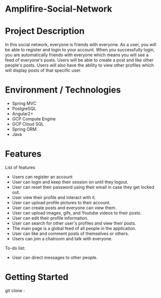 # Amplifire-Social-Network

# Project Description
In this social network, everyone is friends with everyone. As a user, you will be able to register and login to your account. When you successfully login, you are automatically friends with everyone which means you will see a feed of everyone's posts. Users will be able to create a post and like other people's posts. Users will also have the ability to view other profiles which will display posts of that specific user.

# Environment / Technologies
- Spring MVC
- PostgreSQL
- Angular2+
- GCP Compute Engine
- GCP Cloud SQL
- Spring ORM
- Java

# Features

List of features

- Users can register an account
- User can login and keep their session on until they logout.
- User can reset their password using their email in case they get locked out.
- User view their profile and interact with it.
- User can upload profile pictures to their account.
- User can create posts and everyone can view them.
- User can upload images, gifs, and Youtube videos to their posts.
- User can edit their profile information.
- User can search for other user's profiles and view their posts.
- The main page is a global feed of all people in the application.
- User can like and comment posts of themselves or others.
- Users can join a chatroom and talk with everyone.

To-do list:

- User can direct messages to other people.

# Getting Started 

git clone : 
